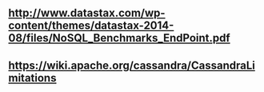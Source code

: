 ## http://www.datastax.com/wp-content/themes/datastax-2014-08/files/NoSQL_Benchmarks_EndPoint.pdf

## https://wiki.apache.org/cassandra/CassandraLimitations